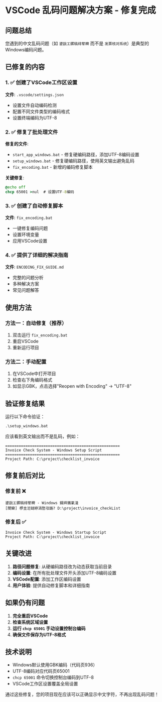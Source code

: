 # VSCode 乱码问题解决方案 - 修复完成

## 问题总结

您遇到的中文乱码问题（如 `鍙戠エ鏍稿绯荤粺` 而不是 `发票核对系统`）是典型的Windows编码问题。

## 已修复的内容

### 1. ✅ 创建了VSCode工作区设置
**文件**: `.vscode/settings.json`
- 设置文件自动编码检测
- 配置不同文件类型的编码格式
- 设置终端编码为UTF-8

### 2. ✅ 修复了批处理文件
**修复的文件**:
- `start_app_windows.bat` - 修复硬编码路径，添加UTF-8编码设置
- `setup_windows.bat` - 修复硬编码路径，使用英文输出避免乱码
- `fix_encoding.bat` - 新增的编码修复脚本

**关键修复**:
```bat
@echo off
chcp 65001 >nul  # 设置UTF-8编码
```

### 3. ✅ 创建了自动修复脚本
**文件**: `fix_encoding.bat`
- 一键修复编码问题
- 设置环境变量
- 应用VSCode设置

### 4. ✅ 提供了详细的解决指南
**文件**: `ENCODING_FIX_GUIDE.md`
- 完整的问题分析
- 多种解决方案
- 常见问题解答

## 使用方法

### 方法一：自动修复（推荐）
1. 双击运行 `fix_encoding.bat`
2. 重启VSCode
3. 重新运行项目

### 方法二：手动配置
1. 在VSCode中打开项目
2. 检查右下角编码格式
3. 如显示GBK，点击选择"Reopen with Encoding" -> "UTF-8"

## 验证修复结果

运行以下命令验证：
```cmd
.\setup_windows.bat
```

应该看到英文输出而不是乱码，例如：
```
===================================================
Invoice Check System - Windows Setup Script
===================================================
Project Path: C:\project\checklist_invoice
```

## 修复前后对比

### 修复前 ❌
```
鍙戠エ鏍稿绯荤粺 - Windows 鍚姩鑴氭湰
[閿欒] 椤圭洰鐩綍涓嶅瓨鍦? D:\project\invoice_checkList
```

### 修复后 ✅
```
Invoice Check System - Windows Startup Script
Project Path: C:\project\checklist_invoice
```

## 关键改进

1. **路径问题修复**: 从硬编码路径改为动态获取当前目录
2. **编码设置**: 在所有批处理文件开头添加UTF-8编码设置
3. **VSCode配置**: 添加工作区编码设置
4. **用户体验**: 提供自动修复脚本和详细指南

## 如果仍有问题

1. **完全重启VSCode**
2. **检查系统区域设置**
3. **运行 `chcp 65001` 手动设置控制台编码**
4. **确保文件保存为UTF-8格式**

## 技术说明

- Windows默认使用GBK编码（代码页936）
- UTF-8编码对应代码页65001
- `chcp 65001` 命令切换控制台编码到UTF-8
- VSCode工作区设置覆盖全局设置

通过这些修复，您的项目现在应该可以正确显示中文字符，不再出现乱码问题！ 